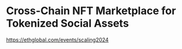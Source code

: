 #  Cross-Chain NFT Marketplace for Tokenized Social Assets 

https://ethglobal.com/events/scaling2024
